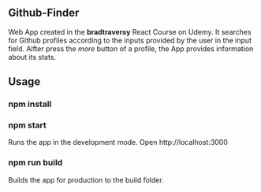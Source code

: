 ## Github-Finder

Web App created in the **bradtraversy** React Course on Udemy. It searches for Github profiles according to the inputs provided by the user in the input field. Alfter press the _more_ button of a profile, the App provides information about its stats.

## Usage

### npm install

### npm start

Runs the app in the development mode.
Open http://localhost:3000

### npm run build

Builds the app for production to the build folder.
